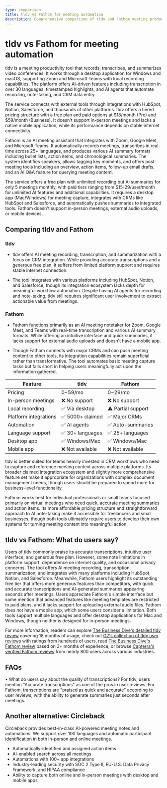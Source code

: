 ```yaml
---
type: comparison
title: tldv vs Fathom for meeting automation
description: Comprehensive comparison of tldv and Fathom meeting productivity tools, analyzing features, pricing, integrations, and user experiences to help you choose the right meeting automation solution.
---
```


# tldv vs Fathom for meeting automation

tldv is a meeting productivity tool that records, transcribes, and summarizes video conferences. It works through a desktop application for Windows and macOS, supporting Zoom and Microsoft Teams with local recording capabilities. The platform offers AI-driven features including transcription in over 30 languages, timestamped highlights, and AI agents that automate recording, note-taking, and CRM data entry.

The service connects with external tools through integrations with HubSpot, Notion, Salesforce, and thousands of other platforms. tldv offers a tiered pricing structure with a free plan and paid options at $18/month (Pro) and $59/month (Business). It doesn't support in-person meetings and lacks a native mobile application, while its performance depends on stable internet connectivity.

Fathom is an AI meeting assistant that integrates with Zoom, Google Meet, and Microsoft Teams. It automatically records meetings, transcribes in real-time across 25+ languages, and produces various AI summary formats including bullet lists, action items, and chronological summaries. The system identifies speakers, allows tagging key moments, and offers post-meeting tools including an overview, action items, follow-up email drafts, and an AI Q&A feature for querying meeting content.

The service offers a free plan with unlimited recording but AI summaries for only 5 meetings monthly, with paid tiers ranging from $15-29/user/month for unlimited AI features and additional capabilities. It requires a desktop app (Mac/Windows) for meeting capture, integrates with CRMs like HubSpot and Salesforce, and automatically pushes summaries to integrated tools. Fathom doesn't support in-person meetings, external audio uploads, or mobile devices.

## Comparing tldv and Fathom

### tldv

* tldv offers AI meeting recording, transcription, and summarization with a focus on CRM integration. While providing accurate transcriptions and a generous free plan, it suffers from limited platform support and requires stable internet connection.

* The tool integrates with various platforms including HubSpot, Notion, and Salesforce, though its integration ecosystem lacks depth for meaningful workflow automation. Despite having AI agents for recording and note-taking, tldv still requires significant user involvement to extract actionable value from meetings.

### Fathom

* Fathom functions primarily as an AI meeting notetaker for Zoom, Google Meet, and Teams with real-time transcription and various AI summary formats. While offering an intuitive interface and quick summaries, it lacks support for external audio uploads and doesn't have a mobile app.

* Though Fathom connects with major CRMs and can push meeting content to other tools, its integration capabilities remain superficial rather than transformative. The tool automates basic meeting capture tasks but falls short in helping users meaningfully act upon the information gathered.

| Feature | tldv | Fathom |
|---------|------|--------|
| Pricing | $0-$59/mo | $0-$29/mo |
| In-person meetings | ❌ No support | ❌ No support |
| Local recording | ✅ Via desktop | ⚠️ Partial support |
| Platform integrations | ✅ 5000+ claimed | ✅ Major CRMs |
| Automation | ✅ AI agents | ✅ Auto-summaries |
| Language support | ✅ 30+ languages | ✅ 25+ languages |
| Desktop app | ✅ Windows/Mac | ✅ Windows/Mac |
| Mobile app | ❌ Not available | ❌ Not available |

tldv is better suited for teams heavily invested in CRM workflows who need to capture and reference meeting content across multiple platforms. Its broader claimed integration ecosystem and slightly more comprehensive feature set make it appropriate for organizations with complex document management needs, though users should be prepared to spend more for business-level functionality.

Fathom works best for individual professionals or small teams focused primarily on virtual meetings who need quick, accurate meeting summaries and action items. Its more affordable pricing structure and straightforward approach to AI note-taking make it accessible for freelancers and small businesses, though both tools ultimately require users to develop their own systems for turning meeting content into meaningful action.

## tldv vs Fathom: What do users say?

Users of tldv commonly praise its accurate transcriptions, intuitive user interface, and generous free plan. However, some note limitations in platform support, dependence on internet quality, and occasional privacy concerns. The tool offers AI meeting recording, transcription, summarization, and integrates with many platforms including HubSpot, Notion, and Salesforce. Meanwhile, Fathom users highlight its outstanding free tier that offers more generous features than competitors, with quick and accurate transcriptions and AI-generated summaries appearing seconds after meetings. Users appreciate Fathom's simple interface but some mention that advanced features like meeting templates are restricted to paid plans, and it lacks support for uploading external audio files. Fathom does not have a mobile app, which some users consider a limitation. Both tools support multiple languages and offer desktop applications for Mac and Windows, though neither is designed for in-person meetings.

For more information, readers can explore [The Business Dive's detailed tldv review](https://thebusinessdive.com/tldv-review) covering 18 months of usage, check out [G2's collection of tldv user reviews](https://www.g2.com/products/tl-dv/reviews) with ratings from hundreds of users, read [The Business Dive's Fathom review](https://thebusinessdive.com/fathom-review) based on 3+ months of experience, or browse [Capterra's verified Fathom reviews](https://www.capterra.com/p/276054/Fathom/reviews/) from nearly 800 users across various industries.

## FAQs 

• What do users say about the quality of transcriptions?
For tldv, users mention "Accurate transcriptions" as one of the pros in user reviews.
For Fathom, transcriptions are "praised as quick and accurate" according to user reviews, with the ability to generate summaries just seconds after meetings.

## Another alternative: Circleback
Circleback provides best-in-class AI-powered meeting notes and automations. We support over 100 languages and automatic participant identification in both in-person and online meetings.
* Automatically-identified and assigned action items
* AI-enabled search across all meetings
* Automations with 100+ app integrations
* Industry-leading security with SOC 2 Type II, EU-U.S. Data Privacy Framework, and HIPAA compliance
* Ability to capture both online and in-person meetings with desktop and mobile apps
